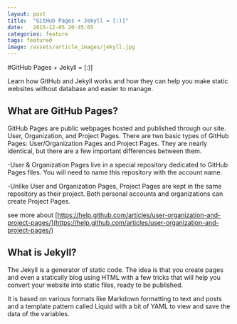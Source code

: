 ```yaml
---
layout: post
title:  "GitHub Pages + Jekyll = [:)]"
date:   2015-12-05 20:45:05
categories: feature
tags: featured
image: /assets/article_images/jekyll.jpg
---
```

#GitHub Pages + Jekyll = [:)]

Learn how GitHub and Jekyll works and how they can help you make static websites without database and easier to manage.

What are GitHub Pages?
----------------
GitHub Pages are public webpages hosted and published through our site. User, Organization, and Project Pages. There are two basic types of GitHub Pages: User/Organization Pages and Project Pages. They are nearly identical, but there are a few important differences between them.

-User & Organization Pages live in a special repository dedicated to GitHub Pages files. You will need to name this repository with the account name.

-Unlike User and Organization Pages, Project Pages are kept in the same repository as their project. Both personal accounts and organizations can create Project Pages.

see more about [https://help.github.com/articles/user-organization-and-project-pages/](https://help.github.com/articles/user-organization-and-project-pages/)

What is Jekyll?
----------------

The Jekyll is a generator of static code. The idea is that you create pages and even a statically blog using HTML with a few tricks that will help you convert your website into static files, ready to be published.

It is based on various formats like Markdown formatting to text and posts and a template pattern called Liquid with a bit of YAML to view and save the data of the variables.

